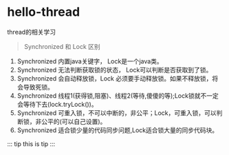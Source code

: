 # hello-thread
thread的相关学习

> Synchronized 和 Lock 区别
1. Synchronized 内置java关键字， Lock是一个java类。
2. Synchronized 无法判断获取锁的状态， Lock可以判断是否获取到了锁。
3. Synchronized 会自动释放锁，Lock 必须要手动释放锁。如果不释放锁，将会导致死锁。
4. Synchronized 线程1(获得锁,阻塞)、线程2(等待,傻傻的等);Lock锁就不一定会等待下去(lock.tryLock())。
5. Synchronized 可重入锁，不可以中断的，非公平；Lock，可重入锁，可以判断锁，非公平的(可以自己设置)。
6. Synchronized 适合锁少量的代码同步问题,Lock适合锁大量的同步代码块。

::: tip
this is tip
:::
